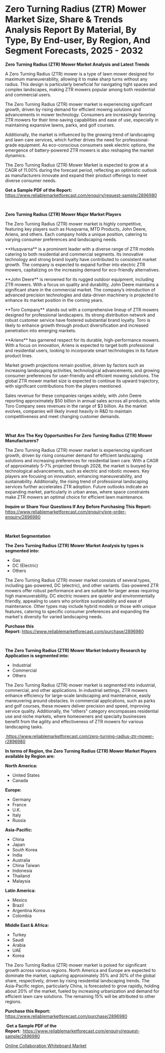 <p><h1>Zero Turning Radius (ZTR) Mower Market Size, Share & Trends Analysis Report By Material, By Type, By End-user, By Region, And Segment Forecasts, 2025 - 2032</h1></p><p><strong>Zero Turning Radius (ZTR) Mower Market Analysis and Latest Trends</strong></p>
<p><p>A Zero Turning Radius (ZTR) mower is a type of lawn mower designed for maximum maneuverability, allowing it to make sharp turns without any radius. This design is particularly beneficial for navigating tight spaces and complex landscapes, making ZTR mowers popular among both residential and commercial users. </p><p>The Zero Turning Radius (ZTR) mower market is experiencing significant growth, driven by rising demand for efficient mowing solutions and advancements in mower technology. Consumers are increasingly favoring ZTR mowers for their time-saving capabilities and ease of use, especially in maintaining expansive lawns, parks, and golf courses. </p><p>Additionally, the market is influenced by the growing trend of landscaping and lawn care services, which further drives the need for professional-grade equipment. As eco-conscious consumers seek electric options, the emergence of battery-powered ZTR mowers is also reshaping the market dynamics. </p><p>The Zero Turning Radius (ZTR) Mower Market is expected to grow at a CAGR of 11.00% during the forecast period, reflecting an optimistic outlook as manufacturers innovate and expand their product offerings to meet diverse consumer needs.</p></p>
<p><strong>Get a Sample PDF of the Report:&nbsp;</strong> <a href="https://www.reliablemarketforecast.com/enquiry/request-sample/2896980?utm_campaign=2731&utm_medium=2&utm_source=Github&utm_content=ia&utm_term=15032025&utm_id=zero-turning-radius-ztr-mower">https://www.reliablemarketforecast.com/enquiry/request-sample/2896980</a></p>
<p>&nbsp;</p>
<p><strong>Zero Turning Radius (ZTR) Mower Major Market Players</strong></p>
<p><p>The Zero Turning Radius (ZTR) mower market is highly competitive, featuring key players such as Husqvarna, MTD Products, John Deere, Ariens, and others. Each company holds a unique position, catering to varying consumer preferences and landscaping needs.</p><p>**Husqvarna** is a prominent leader with a diverse range of ZTR models catering to both residential and commercial segments. Its innovative technology and strong brand loyalty have contributed to consistent market growth. The company is expected to expand further into electric ZTR mowers, capitalizing on the increasing demand for eco-friendly alternatives.</p><p>**John Deere** is renowned for its rugged outdoor equipment, including ZTR mowers. With a focus on quality and durability, John Deere maintains a significant share in the commercial market. The company’s introduction of advanced precision technologies and data-driven machinery is projected to enhance its market position in the coming years.</p><p>**Toro Company** stands out with a comprehensive lineup of ZTR mowers designed for professional landscapers. Its strong distribution network and robust customer service have fostered substantial brand loyalty. Toro is likely to enhance growth through product diversification and increased penetration into emerging markets.</p><p>**Ariens** has garnered respect for its durable, high-performance mowers. With a focus on innovation, Ariens is expected to target both professional and residential users, looking to incorporate smart technologies in its future product lines.</p><p>Market growth projections remain positive, driven by factors such as increasing landscaping activities, technological advancements, and growing consumer preferences for user-friendly and efficient mowing solutions. The global ZTR mower market size is expected to continue its upward trajectory, with significant contributions from the players mentioned.</p><p>Sales revenue for these companies ranges widely, with John Deere reporting approximately $50 billion in annual sales across all products, while Toro Company sees revenues in the range of $3 billion. As the market evolves, companies will likely invest heavily in R&D to maintain competitiveness and meet changing customer demands.</p></p>
<p>&nbsp;</p>
<p><strong>What Are The Key Opportunities For Zero Turning Radius (ZTR) Mower Manufacturers?</strong></p>
<p><p>The Zero Turning Radius (ZTR) mower market is experiencing significant growth, driven by rising consumer demand for efficient landscaping solutions and increasing preferences for residential lawn care. With a CAGR of approximately 5-7% projected through 2028, the market is buoyed by technological advancements, such as electric and robotic mowers. Key players are focusing on innovation, enhancing maneuverability, and sustainability. Additionally, the rising trend of professional landscaping services further accelerates ZTR adoption. Future outlooks indicate an expanding market, particularly in urban areas, where space constraints make ZTR mowers an optimal choice for efficient lawn maintenance.</p></p>
<p><strong>Inquire or Share Your Questions If Any Before Purchasing This Report:</strong> <a href="https://www.reliablemarketforecast.com/enquiry/pre-order-enquiry/2896980?utm_campaign=2731&utm_medium=2&utm_source=Github&utm_content=ia&utm_term=15032025&utm_id=zero-turning-radius-ztr-mower">https://www.reliablemarketforecast.com/enquiry/pre-order-enquiry/2896980</a></p>
<p>&nbsp;</p>
<p><strong>Market Segmentation</strong></p>
<p><strong>The Zero Turning Radius (ZTR) Mower Market Analysis by types is segmented into:</strong></p>
<p><ul><li>Gas</li><li>DC (Electric)</li><li>Others</li></ul></p>
<p><p>The Zero Turning Radius (ZTR) mower market consists of several types, including gas-powered, DC (electric), and other variants. Gas-powered ZTR mowers offer robust performance and are suitable for larger areas requiring high maneuverability. DC electric mowers are quieter and environmentally friendly, appealing to users who prioritize sustainability and ease of maintenance. Other types may include hybrid models or those with unique features, catering to specific consumer preferences and expanding the market's diversity for varied landscaping needs.</p></p>
<p><strong>Purchase this Report:&nbsp;</strong><a href="https://www.reliablemarketforecast.com/purchase/2896980?utm_campaign=2731&utm_medium=2&utm_source=Github&utm_content=ia&utm_term=15032025&utm_id=zero-turning-radius-ztr-mower">https://www.reliablemarketforecast.com/purchase/2896980</a></p>
<p>&nbsp;</p>
<p><strong>The Zero Turning Radius (ZTR) Mower Market Industry Research by Application is segmented into:</strong></p>
<p><ul><li>Industrial</li><li>Commercial</li><li>Others</li></ul></p>
<p><p>The Zero Turning Radius (ZTR) mower market is segmented into industrial, commercial, and other applications. In industrial settings, ZTR mowers enhance efficiency for large-scale landscaping and maintenance, easily maneuvering around obstacles. In commercial applications, such as parks and golf courses, these mowers deliver precision and speed, improving service quality. Additionally, the "others" category encompasses residential use and niche markets, where homeowners and specialty businesses benefit from the agility and effectiveness of ZTR mowers for various landscaping tasks.</p></p>
<p><a href="https://www.reliablemarketforecast.com/zero-turning-radius-ztr-mower-r2896980?utm_campaign=2731&utm_medium=2&utm_source=Github&utm_content=ia&utm_term=15032025&utm_id=zero-turning-radius-ztr-mower">&nbsp;https://www.reliablemarketforecast.com/zero-turning-radius-ztr-mower-r2896980</a></p>
<p><strong>In terms of Region, the Zero Turning Radius (ZTR) Mower Market Players available by Region are:</strong></p>
<p>
    <p> <strong> North America: </strong>
        <ul>
            <li>United States</li>
            <li>Canada</li>
        </ul>
        </p> 
    <p> <strong> Europe: </strong>
        <ul>
            <li>Germany</li>
            <li>France</li>
            <li>U.K.</li>
            <li>Italy</li>
            <li>Russia</li>
        </ul>
        </p> 
    <p> <strong> Asia-Pacific: </strong>
        <ul>
            <li>China</li>
            <li>Japan</li>
            <li>South Korea</li>
            <li>India</li>
            <li>Australia</li>
            <li>China Taiwan</li>
            <li>Indonesia</li>
            <li>Thailand</li>
            <li>Malaysia</li>
        </ul>
        </p> 
    <p> <strong> Latin America: </strong>
        <ul>
            <li>Mexico</li>
            <li>Brazil</li>
            <li>Argentina Korea</li>
            <li>Colombia</li>
        </ul>
        </p> 
    <p> <strong> Middle East & Africa: </strong>
        <ul>
            <li>Turkey</li>
            <li>Saudi</li>
            <li>Arabia</li>
            <li>UAE</li>
            <li>Korea</li>
        </ul>
    </p>
    </p>
<p><p>The Zero Turning Radius (ZTR) mower market is poised for significant growth across various regions. North America and Europe are expected to dominate the market, capturing approximately 35% and 30% of the global share, respectively, driven by rising residential landscaping trends. The Asia-Pacific region, particularly China, is forecasted to grow rapidly, holding about 20% of the market, fueled by increasing urbanization and demand for efficient lawn care solutions. The remaining 15% will be attributed to other regions.</p></p>
<p><strong>Purchase this Report: </strong><a href="https://www.reliablemarketforecast.com/purchase/2896980?utm_campaign=2731&utm_medium=2&utm_source=Github&utm_content=ia&utm_term=15032025&utm_id=zero-turning-radius-ztr-mower">https://www.reliablemarketforecast.com/purchase/2896980</a></p>
<p>&nbsp;<strong>Get a Sample PDF of the Report:&nbsp;&nbsp;</strong><a href="https://www.reliablemarketforecast.com/enquiry/request-sample/2896980?utm_campaign=2731&utm_medium=2&utm_source=Github&utm_content=ia&utm_term=15032025&utm_id=zero-turning-radius-ztr-mower">https://www.reliablemarketforecast.com/enquiry/request-sample/2896980</a></p>
<p><strong></strong></p>
<p><p><a href="https://github.com/zupankocka/Market-Research-Report-List-1/blob/main/online-collaboration-whiteboard-market.md?utm_campaign=2731&utm_medium=2&utm_source=Github&utm_content=ia&utm_term=15032025&utm_id=zero-turning-radius-ztr-mower">Online Collaboration Whiteboard Market</a></p></p>